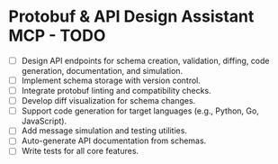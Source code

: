 # Protobuf & API Design Assistant MCP - TODO

- [ ] Design API endpoints for schema creation, validation, diffing, code generation, documentation, and simulation.
- [ ] Implement schema storage with version control.
- [ ] Integrate protobuf linting and compatibility checks.
- [ ] Develop diff visualization for schema changes.
- [ ] Support code generation for target languages (e.g., Python, Go, JavaScript).
- [ ] Add message simulation and testing utilities.
- [ ] Auto-generate API documentation from schemas.
- [ ] Write tests for all core features.